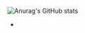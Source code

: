 ![Anurag's GitHub stats](https://github-readme-stats.vercel.app/api?username=ardavan8102&show_icons=true&theme=tokyonight)
- <!---
-- About Me --
- 👋 Ardavan Eskandari
- 🎂 11 / 13 / 2002 
- ❓ Iran / ( Tehran / Qazvin / Zanjan / Mazandaran / Shiraz )
- -----------------
- -- Interested --
- 🌎 Backend Develop
- 🎮 Game Develop
- 🔒 Hack & Security
- 💻 Desktop App Develop
- -----------------
- -- Other Stuff --
- 🏋️ In War With Myself
- 🏐 Volley Ball Player
- 🎶 Pop Music Lover


ardavan8102/ardavan8102 is a ✨ special ✨ repository because its `README.md` (this file) appears on your GitHub profile.
You can click the Preview link to take a look at your changes.
--->
